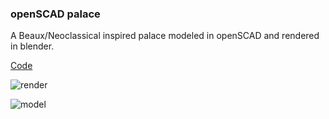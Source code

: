 ### openSCAD palace

A Beaux/Neoclassical inspired palace modeled in openSCAD and rendered in blender.

[Code](https://github.com/ChooseImage/CompForm22/blob/main/W13/cat-03.scad)

![render]("/cat-fbg.png")

![model]("https://lh3.googleusercontent.com/jUoaTIlBn5ibfQcND2n5OMD6Z7xoqNj-ShHlFR6QuLffLXD5pS8V2eNg1rGlrsRrnDkoQ28O8UHzqzBQKAGY4l1CS2NQSq2SkRScK6FOjl82jppyohK-")